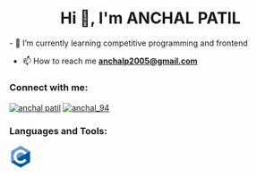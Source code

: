 <h1 align="center">Hi 👋, I'm ANCHAL PATIL</h1>
- 🌱 I’m currently learning competitive programming and frontend

- 📫 How to reach me **anchalp2005@gmail.com**

<h3 align="left">Connect with me:</h3>
<p align="left">
<a href="https://linkedin.com/in/anchal patil" target="blank"><img align="center" src="https://raw.githubusercontent.com/rahuldkjain/github-profile-readme-generator/master/src/images/icons/Social/linked-in-alt.svg" alt="anchal patil" height="30" width="40" /></a>
<a href="https://www.codechef.com/users/anchal_94" target="blank"><img align="center" src="https://cdn.jsdelivr.net/npm/simple-icons@3.1.0/icons/codechef.svg" alt="anchal_94" height="30" width="40" /></a>
</p>



<h3 align="left">Languages and Tools:</h3>
<p align="left"> <a href="https://www.cprogramming.com/" target="_blank" rel="noreferrer"> <img src="https://raw.githubusercontent.com/devicons/devicon/master/icons/c/c-original.svg" alt="c" width="40" height="40"/> </a> </p>

